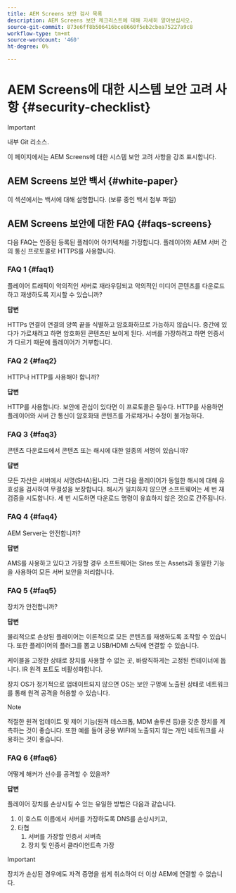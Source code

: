 ```yaml
---
title: AEM Screens 보안 검사 목록
description: AEM Screens 보안 체크리스트에 대해 자세히 알아보십시오.
source-git-commit: 873e6ff8b506416bce8660f5eb2cbea75227a9c8
workflow-type: tm+mt
source-wordcount: '460'
ht-degree: 0%

---
```



# AEM Screens에 대한 시스템 보안 고려 사항 {#security-checklist}

>[!IMPORTANT]
>내부 Git 리소스.

이 페이지에서는 AEM Screens에 대한 시스템 보안 고려 사항을 강조 표시합니다.


## AEM Screens 보안 백서 {#white-paper}

이 섹션에서는 백서에 대해 설명합니다. (보류 중인 백서 첨부 파일)


## AEM Screens 보안에 대한 FAQ {#faqs-screens}

다음 FAQ는 인증된 등록된 플레이어 아키텍처를 가정합니다. 플레이어와 AEM 서버 간의 통신 프로토콜로 HTTPS를 사용합니다.

### FAQ 1 {#faq1}

플레이어 트래픽이 악의적인 서버로 재라우팅되고 악의적인 미디어 콘텐츠를 다운로드하고 재생하도록 지시할 수 있습니까?

**답변**

HTTPs 연결이 연결의 양쪽 끝을 식별하고 암호화하므로 가능하지 않습니다. 중간에 있다가 가로채려고 하면 암호화된 콘텐츠만 보이게 된다. 서버를 가장하려고 하면 인증서가 다르기 때문에 플레이어가 거부합니다.


### FAQ 2 {#faq2}

HTTP나 HTTP를 사용해야 합니까?

**답변**

HTTP를 사용합니다. 보안에 관심이 있다면 이 프로토콜은 필수다. HTTP를 사용하면 플레이어와 서버 간 통신이 암호화돼 콘텐츠를 가로채거나 수정이 불가능하다.


### FAQ 3 {#faq3}

콘텐츠 다운로드에서 콘텐츠 또는 해시에 대한 일종의 서명이 있습니까?

**답변**

모든 자산은 서버에서 서명(SHA)됩니다. 그런 다음 플레이어가 동일한 해시에 대해 유효성을 검사하여 무결성을 보장합니다.
해시가 일치하지 않으면 소프트웨어는 세 번 재검증을 시도합니다. 세 번 시도하면 다운로드 명령이 유효하지 않은 것으로 간주됩니다.


### FAQ 4 {#faq4}

AEM Server는 안전합니까?

**답변**

AMS를 사용하고 있다고 가정할 경우 소프트웨어는 Sites 또는 Assets과 동일한 기능을 사용하여 모든 서버 보안을 처리합니다.


### FAQ 5 {#faq5}

장치가 안전합니까?

**답변**

물리적으로 손상된 플레이어는 이론적으로 모든 콘텐츠를 재생하도록 조작할 수 있습니다. 또한 플레이어의 플러그를 뽑고 USB/HDMI 스틱에 연결할 수 있습니다.

케이블을 고정한 상태로 장치를 사용할 수 없는 곳, 바람직하게는 고정된 컨테이너에 둡니다. IR 원격 포트도 비활성화합니다.

장치 OS가 정기적으로 업데이트되지 않으면 OS는 보안 구멍에 노출된 상태로 네트워크를 통해 원격 공격을 허용할 수 있습니다.

>[!NOTE]
>
>적절한 원격 업데이트 및 제어 기능(원격 데스크톱, MDM 솔루션 등)을 갖춘 장치를 계측하는 것이 좋습니다. 또한 예를 들어 공용 WIFI에 노출되지 않는 개인 네트워크를 사용하는 것이 좋습니다.


### FAQ 6 {#faq6}

어떻게 해커가 선수를 공격할 수 있을까?

**답변**

플레이어 장치를 손상시킬 수 있는 유일한 방법은 다음과 같습니다.

1. 이 호스트 이름에서 서버를 가장하도록 DNS를 손상시키고,
1. 타협
   1. 서버를 가장할 인증서 서버측
   1. 장치 및 인증서 클라이언트측 가장

>[!IMPORTANT]
>장치가 손상된 경우에도 자격 증명을 쉽게 취소하여 더 이상 AEM에 연결할 수 없습니다.





